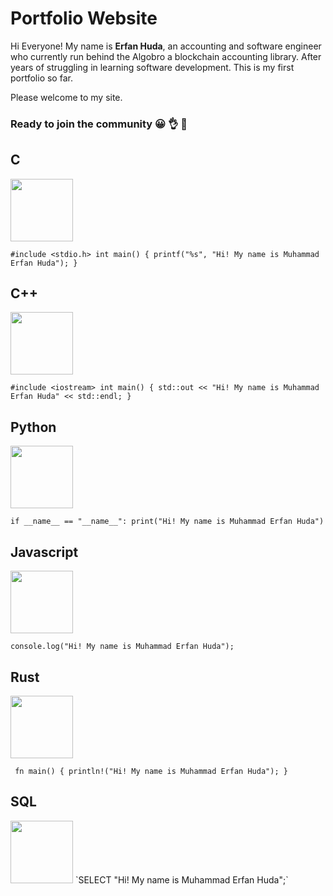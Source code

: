 # Portfolio Website

Hi Everyone!
My name is **Erfan Huda**, an accounting and software engineer who currently run behind the Algobro a blockchain accounting library.
After years of struggling in learning software development. This is my first portfolio so far.

Please welcome to my site.

### Ready to join the community &#128512; &#128076; &#129309;

## C
<img src="https://cdn.jsdelivr.net/gh/devicons/devicon@latest/icons/c/c-original.svg" width="100"/>

`
    #include <stdio.h>
    int main()
    {
      printf("%s", "Hi! My name is Muhammad Erfan Huda");
    }
`

## C++
<img src="https://cdn.jsdelivr.net/gh/devicons/devicon@latest/icons/cplusplus/cplusplus-original.svg" width="100"/>

`
#include <iostream>
int main()
{
  std::out << "Hi! My name is Muhammad Erfan Huda" << std::endl;
}
`

## Python
<img src="https://cdn.jsdelivr.net/gh/devicons/devicon@latest/icons/python/python-original.svg" width="100"/>

`
if __name__ == "__name__":
    print("Hi! My name is Muhammad Erfan Huda")
`

## Javascript
<img src="https://cdn.jsdelivr.net/gh/devicons/devicon@latest/icons/javascript/javascript-original.svg" width="100"/>

`console.log("Hi! My name is Muhammad Erfan Huda");`

## Rust
<img src="https://cdn.jsdelivr.net/gh/devicons/devicon@latest/icons/rust/rust-original.svg" width="100"/>

`
fn main() {
println!("Hi! My name is Muhammad Erfan Huda");
}`

## SQL
<img src="https://cdn.jsdelivr.net/gh/devicons/devicon@latest/icons/sqldeveloper/sqldeveloper-original.svg" width="100"/>
`SELECT "Hi! My name is Muhammad Erfan Huda";`
